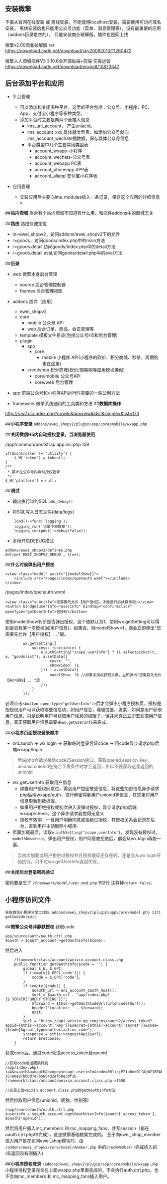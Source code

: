 ## **安装微擎**
不要从官网在线安装 或 离线安装，不能使用localhost安装，需要使用可访问域名安装。
离线安装后也只能用公众号功能（菜单、消息管理等），没有最重要的应用（addons目录是空的）。
只能安装商业破解版，插件也是网上找

微擎v2.09商业破解版.rar
https://download.csdn.net/download/sky20082010/11260472

微擎人人商城插件V3 3.10.6全开源后端+前端 完美运营
https://download.csdn.net/download/ericjia8/10873347

## **后台添加平台和应用**
* 平台管理
	* 可以添加和关闭多种平台，这里的平台包括：公众号、小程序、PC、App、支付宝小程序等多种类型。
	* 添加平台时主要是向两个表插入信息
		* ims_uni_account， 产生uniacid。 
		* ims_account_xxx,具体就类型表，如添加公众号就向ims_account_wechats插数据，保存具体公众号信息
		* 平台类型中几个主要常用类型表
			* account_wxapp-小程序
			* account_wechats-公众号表
			* account_webapp PC表
			* account_phoneapp APP表
			* account_aliapp 支付宝小程序表

* 应用管理
	* 安装应用后主要向ims_modules插入一条记录，保存这个应用的详细信息s



##**站内商城**
后台有个站内商城不知道有什么用，和插件addons中的商城无关

##**路由**
路由快速定位
* m=ewei_shopv2，访问addons/ewei_shopv2下的文件
* r=goods，访问goods/index.php中的main方法
* r=goods.detail,访问goods/index.php中的detail方法
* r=goods.detail.eval,访问goods/detail.php中的eval方法

##**目录**
* web 微擎本身后台管理
	* source 后台管理控制器
	* themes 后台管理视图
* addons 插件（应用）
	* ewei_shopv2
	* core
		* mobile 公众号 API
		* web 后台订单、商品、会员管理等
	* template 模板文件目录(包括公众号H5和后台管理)
	* plugin
		* app
			* core
				* mobile 小程序 API(小程序的砍价、积分商城、秒杀，周期购也在这里)
		* creditshop 积分商城(砍价/周期购等应用模块类似)
			* core/mobile 公众号API
			* core/web 后台管理

* app 前端公众号和小程序API运行时需要的一些公用方法
* framework 微擎系统通用的工具类和方法
##**数据库操作**

http://s.w7.cc/index.php?c=wiki&do=view&id=1&simple=&list=173

##**小程序登录**
`addons/ewei_shopv2/plugin/app/core/mobile/wxapp.php`

##**关闭微信H5内自动授权登录，当浏览器使用**

/app/common/bootstrap.app.inc.php 159
````
if($controller != 'utility') {
	$_W['token'] = token();
}
/**
 * 禁止在公众号内自动授权登录
 */
$_W['platform'] = null;
````

##**调试**
- 输出执行过的SQL
`pdo_debug()` 

- 将SQL写入日志文件(data/logs)
````
    load()->func('logging');
    logging_run('记录下单数据');
    logging_run(pdo()->debug(false));
````
- 本地开启DEBUG模式
````
addons/ewei_shopv2/defines.php
define('EWEI_SHOPV2_DEBUG', true);
````

##**什么时侯弹出用户授权**
````
<view class="model" wx:if="{{modelShow}}">
    <include src="/pages/index/openauth.wxml"></include>
</view>
````
/pages/index/openauth.wxml
````
<view class="subtitle">您需要先允许【用户授权】，才能进行后续操作哦~</view>
<button bindgetuserinfo="userinfo" bindtap="confirmclick" openType="getUserInfo">去授权</button>
````
使用modelShow判断是否弹出授权，这个值默认为1，使用wx.getSetting可以得到是否有某一项授权(如用户信息)，如果否，则modelShow=1，则会立即弹出"您需要先允许【用户授权】...."层。
````
        wx.getSetting({
            success: function(e) {
                e.authSetting["scope.userInfo"] ? (i.selectpicker(t, a, "goodslist"), a.setData({
                    cover: "",
                    showvideo: !1
                })) : a.setData({
                    modelShow: !0 //如果未授权获取头像，立即弹出"您需要先允许【用户授权】..."层
                });
            }
        });
````
必须点击`<button open-type="getUserInfo"/>`后才会弹出小程序授权页，授权是指授权用户可以获取哪些信息项，如用户信息，地理位置，发票，如同意用户获取用户信息，只是说明用户可获取用户信息的权限了，但并未真正立即去获取用户信息，真正获取用户信息需要由`wx.getUserInfo`来完成。

##**小程序页面授权登录顺序**
- onLaunch -> wx.login -> 获取临时登录凭证code -> 用code异步请求php后端wxapp/login
> 后端php会请求微信code2Session接口，获取openid,session_key，unionid
> unionid在符合下发条件时才会返回，所以不要获取这里返回的unionid
- wx.getUserInfo 获取用户信息
	- 如查用户授权同意过，得到用户加密敏感信息，将这些加密信息异步请求php后端wxapp/auth，进行解密得到用户unionid等信息，在这里将用户信息更新到数据库。
	- 如果用户拒绝授权或初次进入没弹过授权，异步请求php后端wxapp/check，这个异步请求我觉得无意义
	- 授权有效期：一旦用户明确同意或拒绝过授权，其授权关系会记录在后台，直到用户主动删除小程序。
- 页面加载最后，读取`e.authSetting["scope.userInfo"]`，发现没有授权过，`modelShow=true`，弹出用户授权，用户同意或拒绝后，都会从wx.login再跑一遍。
> 当初次加载或用户拒绝过授权并且授权缓存还存在时，还是会从wx.login开始执行，只不过wx.getUserInfo返回失败。


##**关闭后台登录密码验证**

密码要是忘了
`/framework/model/user.mod.php` 192行 注释掉`return false;`

## **小程序访问文件**
````
获取微信小程序分享二维码 addons\ewei_shopv2\plugin\app\core\model.php 1171 getCodeUnlimit

````

##**微擎公众号非静默授权**
获取code
````
app/source/auth/oauth.ctrl.php
$oauth = $oauth_account->getOauthInfo($code);
````
然后进入
````
	/framework/class/account/weixin.account.class.php
	public function getOauthInfo($code = '') {
		global $_W, $_GPC;
		if (!empty($_GPC['code'])) {
			$code = $_GPC['code'];
		}
		if (empty($code)) {
			$oauth_url = uni_account_oauth_host();
			$url = $oauth_url . "app/index.php?{$_SERVER['QUERY_STRING']}";
			$forward = $this->getOauthCodeUrl(urlencode($url));
			header('Location: ' . $forward);
			exit;
		}
		$url = "https://api.weixin.qq.com/sns/oauth2/access_token?appid={$this->account['key']}&secret={$this->account['secret']}&code={$code}&grant_type=authorization_code";
		$response = $this->requestApi($url);
		return $response;
	}
````
获取code后，通过code获取access_token及openid
````
//获取code后返回跳转到
/app/index.php?i=4&c=auth&a=oauth&scope=snsapi_userinfo&code=001icjP21a8mdQ1fAqN21BFAP21icjP7&state=we7sid-357e0a87bb0d7e7b566432ef50e3df16 framework/class/account/weixin.account.class.php->1550 

//还是上面weixin.account.class.php的getOauthInfo方法
````
然后拉取用户信息(unionid，昵称，性别等)
````
/app/source/auth/oauth.ctrl.php
$userinfo = $oauth_account->getOauthUserInfo($oauth['access_token'], $oauth['openid']);
````
然后将用户插入mc_members 和 mc_mapping_fans，并写session（都在oauth.ctrl.php中完成），这是微擎基础框架完成的。
至于向ewei_shop_member插入用户是在访问ewei_shop模块时，由
`/addons/ewei_shopv2/core/model/member.php` 中的`checkMember()`完成插入的(有返回没有则插入)

##**小程序授权登录**
````/addons/ewei_shopv2/plugin/app/core/mobile/wxapp.php````
小程序授权登录完全在上面wxapp.php里面完成的，不会执行auth.ctrl.php，也不会向mc_members 和 mc_mapping_fans插入用户。